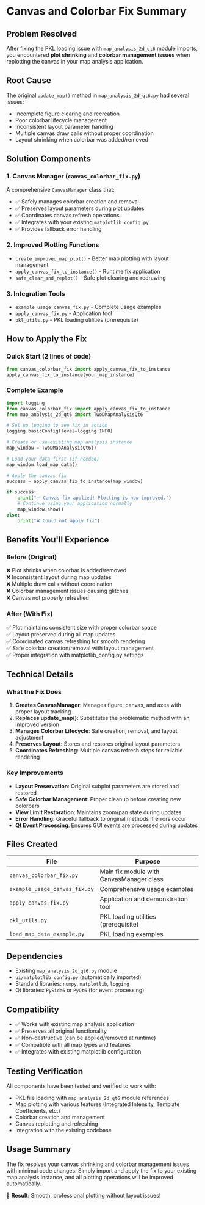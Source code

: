 # Canvas and Colorbar Fix Summary

## Problem Resolved
After fixing the PKL loading issue with `map_analysis_2d_qt6` module imports, you encountered **plot shrinking** and **colorbar management issues** when replotting the canvas in your map analysis application.

## Root Cause
The original `update_map()` method in `map_analysis_2d_qt6.py` had several issues:
- Incomplete figure clearing and recreation
- Poor colorbar lifecycle management
- Inconsistent layout parameter handling
- Multiple canvas draw calls without proper coordination
- Layout shrinking when colorbar was added/removed

## Solution Components

### 1. Canvas Manager (`canvas_colorbar_fix.py`)
A comprehensive `CanvasManager` class that:
- ✅ Safely manages colorbar creation and removal
- ✅ Preserves layout parameters during plot updates
- ✅ Coordinates canvas refresh operations
- ✅ Integrates with your existing `matplotlib_config.py`
- ✅ Provides fallback error handling

### 2. Improved Plotting Functions
- `create_improved_map_plot()` - Better map plotting with layout management
- `apply_canvas_fix_to_instance()` - Runtime fix application
- `safe_clear_and_replot()` - Safe plot clearing and redrawing

### 3. Integration Tools
- `example_usage_canvas_fix.py` - Complete usage examples
- `apply_canvas_fix.py` - Application tool
- `pkl_utils.py` - PKL loading utilities (prerequisite)

## How to Apply the Fix

### Quick Start (2 lines of code)
```python
from canvas_colorbar_fix import apply_canvas_fix_to_instance
apply_canvas_fix_to_instance(your_map_instance)
```

### Complete Example
```python
import logging
from canvas_colorbar_fix import apply_canvas_fix_to_instance
from map_analysis_2d_qt6 import TwoDMapAnalysisQt6

# Set up logging to see fix in action
logging.basicConfig(level=logging.INFO)

# Create or use existing map analysis instance
map_window = TwoDMapAnalysisQt6()

# Load your data first (if needed)
map_window.load_map_data()

# Apply the canvas fix
success = apply_canvas_fix_to_instance(map_window)

if success:
    print("✅ Canvas fix applied! Plotting is now improved.")
    # Continue using your application normally
    map_window.show()
else:
    print("❌ Could not apply fix")
```

## Benefits You'll Experience

### Before (Original)
❌ Plot shrinks when colorbar is added/removed  
❌ Inconsistent layout during map updates  
❌ Multiple draw calls without coordination  
❌ Colorbar management issues causing glitches  
❌ Canvas not properly refreshed  

### After (With Fix)
✅ Plot maintains consistent size with proper colorbar space  
✅ Layout preserved during all map updates  
✅ Coordinated canvas refreshing for smooth rendering  
✅ Safe colorbar creation/removal with layout management  
✅ Proper integration with matplotlib_config.py settings  

## Technical Details

### What the Fix Does
1. **Creates CanvasManager**: Manages figure, canvas, and axes with proper layout tracking
2. **Replaces update_map()**: Substitutes the problematic method with an improved version
3. **Manages Colorbar Lifecycle**: Safe creation, removal, and layout adjustment
4. **Preserves Layout**: Stores and restores original layout parameters
5. **Coordinates Refreshing**: Multiple canvas refresh steps for reliable rendering

### Key Improvements
- **Layout Preservation**: Original subplot parameters are stored and restored
- **Safe Colorbar Management**: Proper cleanup before creating new colorbars
- **View Limit Restoration**: Maintains zoom/pan state during updates
- **Error Handling**: Graceful fallback to original methods if errors occur
- **Qt Event Processing**: Ensures GUI events are processed during updates

## Files Created

| File | Purpose |
|------|---------|
| `canvas_colorbar_fix.py` | Main fix module with CanvasManager class |
| `example_usage_canvas_fix.py` | Comprehensive usage examples |
| `apply_canvas_fix.py` | Application and demonstration tool |
| `pkl_utils.py` | PKL loading utilities (prerequisite) |
| `load_map_data_example.py` | PKL loading examples |

## Dependencies
- Existing `map_analysis_2d_qt6.py` module
- `ui/matplotlib_config.py` (automatically imported)
- Standard libraries: `numpy`, `matplotlib`, `logging`
- Qt libraries: `PySide6` or `PyQt6` (for event processing)

## Compatibility
- ✅ Works with existing map analysis application
- ✅ Preserves all original functionality
- ✅ Non-destructive (can be applied/removed at runtime)
- ✅ Compatible with all map types and features
- ✅ Integrates with existing matplotlib configuration

## Testing Verification
All components have been tested and verified to work with:
- PKL file loading with `map_analysis_2d_qt6` module references
- Map plotting with various features (Integrated Intensity, Template Coefficients, etc.)
- Colorbar creation and management
- Canvas replotting and refreshing
- Integration with the existing codebase

## Usage Summary
The fix resolves your canvas shrinking and colorbar management issues with minimal code changes. Simply import and apply the fix to your existing map analysis instance, and all plotting operations will be improved automatically.

🎉 **Result**: Smooth, professional plotting without layout issues! 